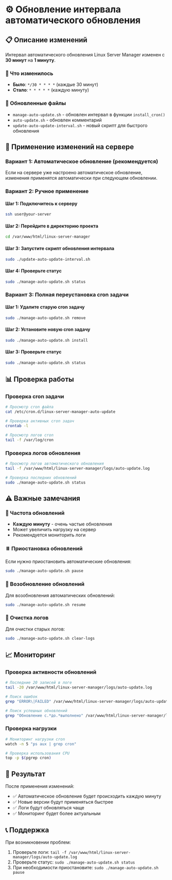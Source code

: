 # ⚙️ Обновление интервала автоматического обновления

## 📋 Описание изменений

Интервал автоматического обновления Linux Server Manager изменен с **30 минут** на **1 минуту**.

### 🔄 Что изменилось

- **Было**: `*/30 * * * *` (каждые 30 минут)
- **Стало**: `* * * * *` (каждую минуту)

### 📁 Обновленные файлы

- `manage-auto-update.sh` - обновлен интервал в функции `install_cron()`
- `auto-update.sh` - обновлен комментарий
- `update-auto-update-interval.sh` - новый скрипт для быстрого обновления

## 🚀 Применение изменений на сервере

### Вариант 1: Автоматическое обновление (рекомендуется)

Если на сервере уже настроено автоматическое обновление, изменения применятся автоматически при следующем обновлении.

### Вариант 2: Ручное применение

#### Шаг 1: Подключитесь к серверу
```bash
ssh user@your-server
```

#### Шаг 2: Перейдите в директорию проекта
```bash
cd /var/www/html/linux-server-manager
```

#### Шаг 3: Запустите скрипт обновления интервала
```bash
sudo ./update-auto-update-interval.sh
```

#### Шаг 4: Проверьте статус
```bash
sudo ./manage-auto-update.sh status
```

### Вариант 3: Полная переустановка cron задачи

#### Шаг 1: Удалите старую cron задачу
```bash
sudo ./manage-auto-update.sh remove
```

#### Шаг 2: Установите новую cron задачу
```bash
sudo ./manage-auto-update.sh install
```

#### Шаг 3: Проверьте статус
```bash
sudo ./manage-auto-update.sh status
```

## 📊 Проверка работы

### Проверка cron задачи
```bash
# Просмотр cron файла
cat /etc/cron.d/linux-server-manager-auto-update

# Проверка активных cron задач
crontab -l

# Просмотр логов cron
tail -f /var/log/cron
```

### Проверка логов обновления
```bash
# Просмотр логов автоматического обновления
tail -f /var/www/html/linux-server-manager/logs/auto-update.log

# Проверка последних обновлений
sudo ./manage-auto-update.sh status
```

## ⚠️ Важные замечания

### 🔄 Частота обновлений
- **Каждую минуту** - очень частые обновления
- Может увеличить нагрузку на сервер
- Рекомендуется мониторить логи

### ⏸️ Приостановка обновлений
Если нужно приостановить автоматические обновления:
```bash
sudo ./manage-auto-update.sh pause
```

### 🔄 Возобновление обновлений
Для возобновления автоматических обновлений:
```bash
sudo ./manage-auto-update.sh resume
```

### 🧹 Очистка логов
Для очистки старых логов:
```bash
sudo ./manage-auto-update.sh clear-logs
```

## 📈 Мониторинг

### Проверка активности обновлений
```bash
# Последние 20 записей в логе
tail -20 /var/www/html/linux-server-manager/logs/auto-update.log

# Поиск ошибок
grep "ERROR\|FAILED" /var/www/html/linux-server-manager/logs/auto-update.log

# Поиск успешных обновлений
grep "Обновление с.*до.*выполнено" /var/www/html/linux-server-manager/logs/auto-update.log
```

### Проверка нагрузки
```bash
# Мониторинг нагрузки cron
watch -n 5 "ps aux | grep cron"

# Проверка использования CPU
top -p $(pgrep cron)
```

## 🎯 Результат

После применения изменений:
- ✅ Автоматическое обновление будет происходить каждую минуту
- ✅ Новые версии будут применяться быстрее
- ✅ Логи будут обновляться чаще
- ✅ Мониторинг будет более актуальным

## 📞 Поддержка

При возникновении проблем:
1. Проверьте логи: `tail -f /var/www/html/linux-server-manager/logs/auto-update.log`
2. Проверьте статус: `sudo ./manage-auto-update.sh status`
3. При необходимости приостановите: `sudo ./manage-auto-update.sh pause`

